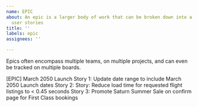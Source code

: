 ```yaml
---
name: EPIC
about: An epic is a larger body of work that can be broken down into a number of smaller
  user stories
title: ''
labels: epic
assignees: ''

---
```


Epics often encompass multiple teams, on multiple projects, and can even be tracked on multiple boards.

[EPIC] March 2050 Launch
Story 1: Update date range to include March 2050 Launch dates
Story 2: Story: Reduce load time for requested flight listings to < 0.45 seconds
Story 3: Promote Saturn Summer Sale on confirm page for First Class bookings
